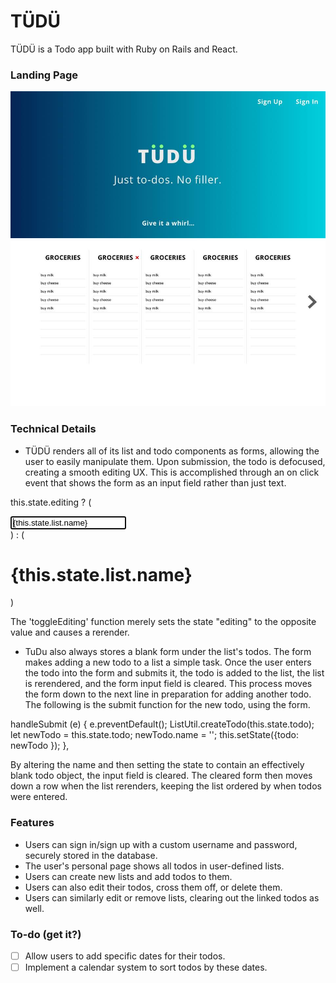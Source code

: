 # TÜDÜ

TÜDÜ is a Todo app built with Ruby on Rails and React.

### Landing Page

![landing_page]


### Technical Details

- TÜDÜ renders all of its list and todo components as forms, allowing the
user to easily manipulate them. Upon submission, the todo is defocused, creating
a smooth editing UX. This is accomplished through an on click event that shows
the form as an input field rather than just text.

this.state.editing ? (
  <form className='name-form' onSubmit={this.handleSubmit}>
  <input
    value={this.state.list.name}
    onChange={this.updateName}
    onBlur={this.toggleEditing}
    autoFocus />
  </form>
) : (
  <h1 onClick={this.toggleEditing}>{this.state.list.name}</h1>
)

The 'toggleEditing' function merely sets the state "editing" to the opposite
value and causes a rerender.

- TuDu also always stores a blank form under the list's todos. The form makes
adding a new todo to a list a simple task. Once the user enters the todo into
the form and submits it, the todo is added to the list, the list is rerendered,
and the form input field is cleared. This process moves the form down to the
next line in preparation for adding another todo. The following is the submit
function for the new todo, using the form.

handleSubmit (e) {
  e.preventDefault();
  ListUtil.createTodo(this.state.todo);
  let newTodo = this.state.todo;
  newTodo.name = '';
  this.setState({todo: newTodo });
},

By altering the name and then setting the state to contain an effectively
blank todo object, the input field is cleared. The cleared form then moves down
a row when the list rerenders, keeping the list ordered by when todos were
entered.

### Features

- Users can sign in/sign up with a custom username and password, securely stored in the database.
- The user's personal page shows all todos in user-defined lists.
- Users can create new lists and add todos to them.
- Users can also edit their todos, cross them off, or delete them.
- Users can similarly edit or remove lists, clearing out the linked todos as well.

### To-do (get it?)

- [ ] Allow users to add specific dates for their todos.
- [ ] Implement a calendar system to sort todos by these dates.

[landing_page]: ./app/assets/images/landing_page.png
